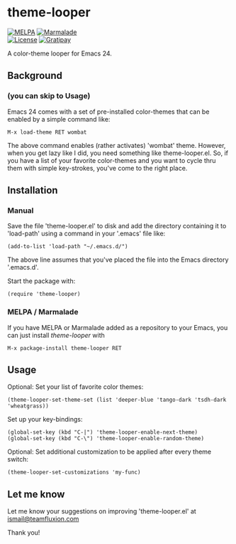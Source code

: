# theme-looper

[![MELPA](http://melpa.org/packages/theme-looper-badge.svg)](http://melpa.org/#/theme-looper)
[![Marmalade](https://img.shields.io/badge/marmalade-available-8A2A8B.svg)](https://marmalade-repo.org/packages/theme-looper)  
[![License](https://img.shields.io/badge/LICENSE-GPL%20v3.0-blue.svg)](https://www.gnu.org/licenses/gpl.html)
[![Gratipay](http://img.shields.io/gratipay/myTerminal.svg)](https://gratipay.com/myTerminal)

A color-theme looper for Emacs 24.

## Background
### (you can skip to Usage)

Emacs 24 comes with a set of pre-installed color-themes that can be enabled by a simple command like:

    M-x load-theme RET wombat
    
The above command enables (rather activates) 'wombat' theme. However, when you get lazy like I did, you need something like theme-looper.el. So, if you have a list of your favorite color-themes and you want to cycle thru them with simple key-strokes, you've come to the right place.

## Installation

### Manual

Save the file 'theme-looper.el' to disk and add the directory containing it to 'load-path' using a command in your '.emacs' file like:

    (add-to-list 'load-path "~/.emacs.d/")
    
The above line assumes that you've placed the file into the Emacs directory '.emacs.d'.

Start the package with:

    (require 'theme-looper)

### MELPA / Marmalade

If you have MELPA or Marmalade added as a repository to your Emacs, you can just install *theme-looper* with

    M-x package-install theme-looper RET

## Usage

Optional: Set your list of favorite color themes:

    (theme-looper-set-theme-set (list 'deeper-blue 'tango-dark 'tsdh-dark 'wheatgrass))

Set up your key-bindings:

    (global-set-key (kbd "C-|") 'theme-looper-enable-next-theme)
    (global-set-key (kbd "C-\") 'theme-looper-enable-random-theme)

Optional: Set additional customization to be applied after every theme switch:

    (theme-looper-set-customizations 'my-func)

## Let me know
Let me know your suggestions on improving 'theme-looper.el' at ismail@teamfluxion.com

Thank you!
